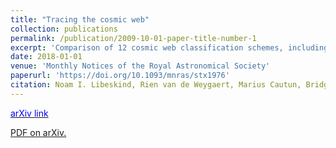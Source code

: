 ```yaml
---
title: "Tracing the cosmic web"
collection: publications
permalink: /publication/2009-10-01-paper-title-number-1
excerpt: 'Comparison of 12 cosmic web classification schemes, including our Multi-stream web analysis from [<span style="color:blue"> Ramachandra and Shandarin (2015) </span>](https://arxiv.org/abs/1412.7768)'
date: 2018-01-01
venue: 'Monthly Notices of the Royal Astronomical Society'
paperurl: 'https://doi.org/10.1093/mnras/stx1976'
citation: Noam I. Libeskind, Rien van de Weygaert, Marius Cautun, Bridget Falck, Elmo Tempel, Tom Abel, Mehmet Alpaslan, Miguel A. Aragón-Calvo, Jaime E. Forero-Romero, Roberto Gonzalez, Stefan Gottlöber, Oliver Hahn, Wojciech A. Hellwing, Yehuda Hoffman, Bernard J. T. Jones, Francisco Kitaura, Alexander Knebe, Serena Manti, Mark Neyrinck, Sebastián E. Nuza, Nelson Padilla, Erwin Platen, <b> Nesar Ramachandra </b>, Aaron Robotham, Enn Saar, Sergei Shandarin, Matthias Steinmetz, Radu S. Stoica, Thierry Sousbie, Gustavo Yepes; Tracing the cosmic web, <i> Monthly Notices of the Royal Astronomical Society </i>, Volume 473, Issue 1, 1 January 2018, Pages 1195–1217, <u><a href="{{https://doi.org/10.1093/mnras/stx1976}}">https://doi.org/10.1093/mnras/stx1976</a>.</u>
---
```


[<span style="color:blue"> arXiv link </span>](https://arxiv.org/abs/1705.03021)

<u><a href="{{https://arxiv.org/abs/1705.03021}}">PDF on arXiv</a>.</u>
